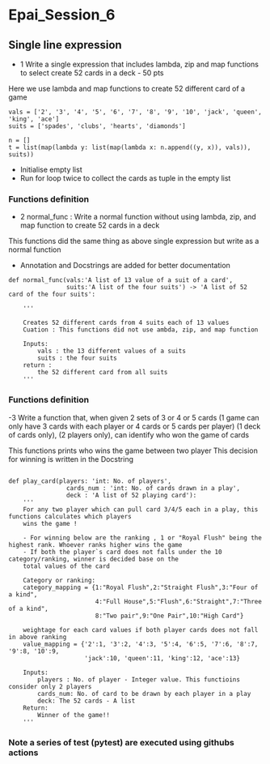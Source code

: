 # Epai_Session_6


## Single line expression
- 1 Write a single expression that includes lambda, zip and map functions to select create 52 cards in a deck - 50 pts

Here we use lambda and map functions to create 52 different card of a game
```
vals = ['2', '3', '4', '5', '6', '7', '8', '9', '10', 'jack', 'queen', 'king', 'ace']
suits = ['spades', 'clubs', 'hearts', 'diamonds']

n = []
t = list(map(lambda y: list(map(lambda x: n.append((y, x)), vals)), suits))

```
- Initialise empty list
- Run for loop twice to collect the cards as tuple in the empty list

### Functions definition
- 2 normal_func : Write a normal function without using lambda, zip, and map function to create 52 cards in a deck

This functions did the same thing as above single expression but write as a normal function

- Annotation and Docstrings are added for better documentation

```
def normal_func(vals:'A list of 13 value of a suit of a card',
                suits:'A list of the four suits') -> 'A list of 52 card of the four suits':

    '''

    Creates 52 different cards from 4 suits each of 13 values
    Cuation : This functions did not use ambda, zip, and map function

    Inputs:
        vals : the 13 different values of a suits
        suits : the four suits
    return :
        the 52 different card from all suits
    '''

```
### Functions definition
-3 Write a function that, when given 2 sets of 3 or 4 or 5 cards (1 game can only have 3 cards with each player or 4 cards or 5 cards per player) (1 deck of cards only), (2 players only), can identify who won the game of cards

This functions prints who wins the game between two player
This decision for winning is written in the Docstring
```

def play_card(players: 'int: No. of players',
                cards_num : 'int: No. of cards drawn in a play',
                deck : 'A list of 52 playing card'):    
    '''
    For any two player which can pull card 3/4/5 each in a play, this functions calculates which players
    wins the game !

    - For winning below are the ranking , 1 or "Royal Flush" being the highest rank. Whoever ranks higher wins the game
    - If both the player`s card does not falls under the 10 category/ranking, winner is decided base on the
    total values of the card    

    Category or ranking:
    category_mapping = {1:"Royal Flush",2:"Straight Flush",3:"Four of a kind",
                        4:"Full House",5:"Flush",6:"Straight",7:"Three of a kind",
                        8:"Two pair",9:"One Pair",10:"High Card"}

    weightage for each card values if both player cards does not fall in above ranking
    value_mapping = {'2':1, '3':2, '4':3, '5':4, '6':5, '7':6, '8':7, '9':8, '10':9,
                     'jack':10, 'queen':11, 'king':12, 'ace':13}

    Inputs:
        players : No. of player - Integer value. This functioins consider only 2 players
        cards_num: No. of card to be drawn by each player in a play
        deck: The 52 cards - A list
    Return:
        Winner of the game!!
    '''

  ```

  ### Note a series of test (pytest) are executed using githubs actions
